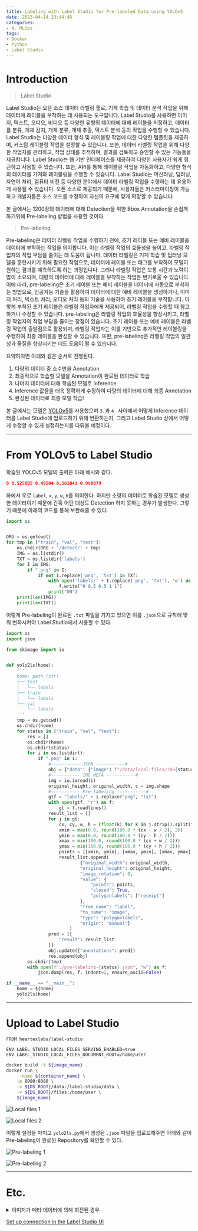 ```yaml
---
title: Labeling with Label Studio for Pre-labeled Data using YOLOv5
date: 2023-04-14 23:44:46
categories:
- 4. MLOps
tags:
- Docker
- Python
- Label Studio
---
```

# Introduction

> Label Studio

Label Studio는 오픈 소스 데이터 라벨링 툴로, 기계 학습 및 데이터 분석 작업을 위해 데이터에 레이블을 부착하는 데 사용되는 도구입니다. Label Studio를 사용하면 이미지, 텍스트, 오디오, 비디오 등 다양한 유형의 데이터에 대해 레이블을 지정하고, 데이터를 분류, 개체 감지, 개체 분류, 개체 추출, 텍스트 분석 등의 작업을 수행할 수 있습니다.
Label Studio는 다양한 데이터 형식 및 레이블링 작업에 대한 다양한 템플릿을 제공하며, 커스텀 레이블링 작업을 설정할 수 있습니다. 또한, 데이터 라벨링 작업을 위해 다양한 작업자를 관리하고, 작업 상태를 추적하며, 결과를 검토하고 승인할 수 있는 기능들을 제공합니다.
Label Studio는 웹 기반 인터페이스를 제공하여 다양한 사용자가 쉽게 접근하고 사용할 수 있습니다. 또한, API를 통해 레이블링 작업을 자동화하고, 다양한 형식의 데이터를 가져와 레이블링을 수행할 수 있습니다.
Label Studio는 머신러닝, 딥러닝, 자연어 처리, 컴퓨터 비전 등 다양한 분야에서 데이터 라벨링 작업을 수행하는 데 유용하게 사용될 수 있습니다. 오픈 소스로 제공되기 때문에, 사용자들은 커스터마이징이 가능하고 개발자들은 소스 코드를 수정하여 자신의 요구에 맞게 확장할 수 있습니다.

<!-- More -->

본 글에서는 1200장의 데이터에 대해 Detection을 위한 Bbox Annotation을 손쉽게 하기위해 Pre-labeling 방법을 사용할 것이다.

> Pre-labeling

Pre-labeling은 데이터 라벨링 작업을 수행하기 전에, 초기 레이블 또는 예비 레이블을 데이터에 부착하는 작업을 의미합니다. 이는 라벨링 작업의 효율성을 높이고, 라벨링 작업자의 작업 부담을 줄이는 데 도움이 됩니다.
데이터 라벨링은 기계 학습 및 딥러닝 모델을 훈련시키기 위해 필요한 작업으로, 데이터에 레이블 또는 태그를 부착하여 모델이 원하는 결과를 예측하도록 하는 과정입니다. 그러나 라벨링 작업은 보통 시간과 노력이 많이 소요되며, 대량의 데이터에 대해 레이블을 부착하는 작업은 번거로울 수 있습니다.
이에 따라, pre-labeling은 초기 레이블 또는 예비 레이블을 데이터에 자동으로 부착하는 방법으로, 인공지능 기술을 활용하여 데이터에 대한 예비 레이블을 생성하거나, 이미지 처리, 텍스트 처리, 오디오 처리 등의 기술을 사용하여 초기 레이블을 부착합니다. 이렇게 부착된 초기 레이블은 라벨링 작업자에게 제공되어, 라벨링 작업을 수행할 때 참고하거나 수정할 수 있습니다.
pre-labeling은 라벨링 작업의 효율성을 향상시키고, 라벨링 작업자의 작업 부담을 줄이는 장점이 있습니다. 초기 레이블 또는 예비 레이블은 라벨링 작업의 출발점으로 활용되며, 라벨링 작업자는 이를 기반으로 추가적인 레이블링을 수행하여 최종 레이블을 완성할 수 있습니다. 또한, pre-labeling은 라벨링 작업의 일관성과 품질을 향상시키는 데도 도움이 될 수 있습니다.

요약하자면 아래와 같은 순서로 진행된다.

1. 다량의 데이터 중 소수만을 Annotation
2. 최종적으로 학습할 모델을 Annotation이 완료된 데이터로 학습
3. 나머지 데이터에 대해 학습된 모델로 Inference
4. Inference 값들을 더욱 정확하게 수정하여 다량의 데이터에 대해 최종 Annotation
5. 완성된 데이터로 최종 모델 학습!

본 글에서는 모델은 [YOLOv5](https://github.com/ultralytics/yolov5)를 사용했으며 `3.`과 `4.` 사이에서 어떻게 Inference 데이터를 Label Studio에 업로드하기 위해 변환하는지, 그리고 Label Studio 상에서 어떻게 수정할 수 있게 설정하는지를 다뤄볼 예정이다.

---

# From YOLOv5 to Label Studio

학습된 YOLOv5 모델의 출력은 아래 예시와 같다.

```json YOLOv5_Inference_Example.txt
0 0.525805 0.49504 0.561043 0.990079
```

좌에서 우로 `label`, `x`, `y`, `w`, `h`를 의미한다.
하지만 소량의 데이터로 학습된 모델로 생성한 데이터이기 때문에 간혹 어떤 대상도 Detection 하지 못하는 경우가 발생한다.
그렇기 때문에 아래의 코드를 통해 보완해줄 수 있다.

```python bin.py
import os


ORG = os.getcwd()
for tmp in ["train", "val", "test"]:
    os.chdir(ORG + '/detect/' + tmp)
    IMG = os.listdir()
    TXT = os.listdir('labels')
    for I in IMG:
        if ".png" in I:
            if not I.replace('png', 'txt') in TXT:
                with open('labels/' + I.replace('png', 'txt'), 'w') as f:
                    f.write("0 0.5 0.5 1 1")
                print("ON")
    print(len(IMG))
    print(len(TXT))
```

이렇게 Pre-labeling이 완료된 `.txt` 파일을 가지고 있으면 이를 `.json`으로 규칙에 맞춰 변화시켜야 Label Studio에서 사용할 수 있다.

```python yolo2ls.py
import os
import json

from skimage import io


def yolo2ls(home):
    '''
    home: path (str)
    ├── test
    │   └── labels
    ├── train
    │   └── labels
    └── val
        └── labels
    '''
    tmp = os.getcwd()
    os.chdir(home)
    for status in ["train", "val", "test"]:
        res = []
        os.chdir(home)
        os.chdir(status)
        for i in os.listdir():
            if ".png" in i:
                #----------- JSON -----------#
                obj = {"data": {"image": f"/data/local-files/?d={status}/{i}"}}
                #----------- IMG META -----------#
                img = io.imread(i)
                original_height, original_width, c = img.shape
                #----------- Pre-labeling -----------#
                gtf = "labels/" + i.replace("png", "txt")
                with open(gtf, "r") as f:
                    gt = f.readlines()
                result_list = []
                for j in gt:
                    cx, cy, w, h = [float(k) for k in j.strip().split(" ")[1:]]
                    xmin = max(0.0, round(100.0 * (cx - w / 2), 2))
                    ymin = max(0.0, round(100.0 * (cy - h / 2)))
                    xmax = min(100.0, round(100.0 * (cx + w / 2)))
                    ymax = min(100.0, round(100.0 * (cy + h / 2)))
                    points = [[xmin, ymin], [xmax, ymin], [xmax, ymax], [xmin, ymax]]
                    result_list.append(
                            {"original_width": original_width,
                            "original_height": original_height,
                            "image_rotation": 0,
                            "value": {
                                "points": points,
                                "closed": True,
                                "polygonlabels": ["receipt"]
                            },
                            "from_name": "label",
                            "to_name": "image",
                            "type": "polygonlabels",
                            "origin": "manual"}
                        )
                pred = [{
                    "result": result_list
                }]
                obj.update({"annotations": pred})
                res.append(obj)
        os.chdir(tmp)
        with open(f"./pre-labeling-{status}.json", "w") as f:
            json.dump(res, f, indent=2, ensure_ascii=False)

if __name__ == "__main__":
    home = ${home}
    yolo2ls(home)
```

---

# Upload to Label Studio

```docker Dockerfile
FROM heartexlabs/label-studio

ENV LABEL_STUDIO_LOCAL_FILES_SERVING_ENABLED=true
ENV LABEL_STUDIO_LOCAL_FILES_DOCUMENT_ROOT=/home/user
```

```bash build.sh
docker build -t ${image_name} .
docker run \
    --name ${container_name} \
    -p 8080:8080 \
    -v ${DS_ROOT}/data:/label-studio/data \
    -v ${DS_ROOT}/files:/home/user \
    ${image_name}
```

![Local files 1](/images/label-studio-yolov5/231914244-163c8e3b-c6f3-48e9-85da-a7f87fbb2002.png)

![Local files 2](/images/label-studio-yolov5/231919586-7aed66ca-e643-4d65-972a-c7656e2f7cfc.png)

이렇게 설정을 마치고 `yolo2ls.py`에서 생성된 `.json` 파일을 업로드해주면 아래와 같이 Pre-labeling이 완료된 Repository를 확인할 수 있다.

![Pre-labeling 1](/images/label-studio-yolov5/231921155-0dc7c02c-7fdc-4d5e-bfd0-450f453b5157.png)

![Pre-labeling 2](/images/label-studio-yolov5/231982165-6551757b-11bf-4cc7-9bc7-2a384cbb95d5.png)

---

# Etc.

<details>
<summary>
이미지가 메타 데이터에 의해 회전된 경우
</summary>

```python rot2org.py
import os
import shutil
from PIL import Image

from tqdm import tqdm


def isRot(home, imgpath):
    img = Image.open(imgpath)
    meta = img._getexif()
    try:
        if meta[274] == 6:
            img = img.rotate(-90)
        img.save(home.replace("rot", "DS") + '/' + imgpath)
    except:
        shutil.copy(imgpath, home.replace("rot", "DS") + '/' + imgpath)

if __name__ == "__main__":
    h = ['datasets/rot/train',
    'datasets/rot/val',
    'datasets/rot/test']
    for home in h:
        os.chdir(home)
        for i in tqdm(os.listdir()):
            if "png" in i:
                isRot(home, i)
```

</details>

[Set up connection in the Label Studio UI](https://labelstud.io/guide/storage.html#Set-up-connection-in-the-Label-Studio-UI-4)